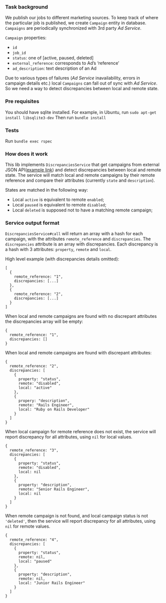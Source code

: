 ### Task background

We publish our jobs to different marketing sources. To keep track of where the particular job is published, we create
`Campaign` entity in database. `Campaigns` are periodically synchronized with 3rd party _Ad Service_.

`Campaign` properties:

- `id`
- `job_id`
- `status`: one of [active, paused, deleted]
- `external_reference`: corresponds to Ad’s ‘reference’
- `ad_description`: text description of an Ad

Due to various types of failures (_Ad Service_ inavailability, errors in campaign details etc.)
local `Campaigns` can fall out of sync with _Ad Service_.
So we need a way to detect discrepancies between local and remote state.

### Pre requisites

You should have sqlite installed. For example, in Ubuntu, run `sudo apt-get install libsqlite3-dev`
Then run `bundle install`

### Tests

Run `bundle exec rspec`

### How does it work

This lib implements `DiscrepanciesService` that get campaigns from external JSON API([example link](https://mockbin.org/bin/fcb30500-7b98-476f-810d-463a0b8fc3df)) and detect discrepancies between local and remote state.
The service will match local and remote campaigns by their remote reference and compare their attributes (currently `state` and `description`).

States are matched in the following way:

* Local `active` is equivalent to remote `enabled`;
* Local `paused` is equivalent to remote `disabled`;
* Local `deleted` is supposed not to have a matching remote campaign;

### Service output format

`DiscrepanciesService#call` will return an array with a hash for each campaign, with the attributes `remote_reference` and `discrepancies`.
The `discrepancies` attribute is an array with discrepancies. Each discrepancy is a hash with 3 attributes: `property`, `remote` and `local`.

High level example (with discrepancies details omitted):

```
[
  {
    remote_reference: "1",
    discrepancies: [...]
  },
  {
    remote_reference: "2",
    discrepancies: [...]
  }
]
```

When local and remote campaigns are found with no discrepant attributes the discrepancies array will be empty:

```
{
  remote_reference: "1",
  discrepancies: []
}
```

When local and remote campaigns are found with discrepant attributes:

```
{
  remote_reference: "2",
  discrepancies: [
    {
      property: "status",
      remote: "disabled",
      local: "active"
    },
    {
      propery: "description",
      remote: "Rails Engineer",
      local: "Ruby on Rails Developer"
    }
  ]
}
```

When local campaign for remote reference does not exist, the service will report discrepancy for all attributes, using `nil` for local values. 

```
{
  remote_reference: "3",
  discrepancies: [
    {
      property: "status",
      remote: "disabled",
      local: nil
    },
    {
      property: "description",
      remote: "Senior Rails Engineer",
      local: nil
    }
  ]
}
```

When remote campaign is not found, and local campaign status is not `'deleted'`, then the service will report discrepancy for all attributes, using `nil` for remote values. 

```
{
  remote_reference: "4",
  discrepancies: [
    {
      property: "status",
      remote: nil,
      local: "paused"
    },
    {
      property: "description",
      remote: nil,
      local: "Junior Rails Engineer"
    }
  ]
}
```
